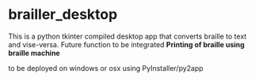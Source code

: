 # brailler_desktop

This is a python tkinter compiled desktop app that converts braille to text and vise-versa.
Future function to be integrated **Printing of braille using braille machine** 

to be deployed on windows or osx using PyInstaller/py2app